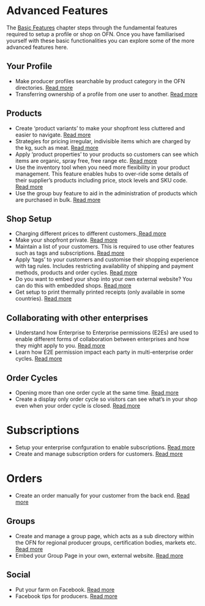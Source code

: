 # Advanced Features

The [Basic Features](/basic-features.md) chapter steps through the fundamental features required to setup a profile or shop on OFN. Once you have familiarised yourself with these basic functionalities you can explore some of the more advanced features here.

## Your Profile

* Make producer profiles searchable by product category in the OFN directories. [Read more](/making-a-producer-profile-searchable-by-product-category.md)
* Transferring ownership of a profile from one user to another. [Read more](/transferring-ownership-of-a-profile.md)

## Products

* Create ‘product variants’ to make your shopfront less cluttered and easier to navigate. [Read more ](/product-variants.md)
* Strategies for pricing irregular, indivisible items which are charged by the kg, such as meat. [Read more](/pricing-irregular-items.md)
* Apply ‘product properties’ to your products so customers can see which items are organic, spray free, free range etc. [Read more](/product-properties.md)
* Use the inventory tool when you need more flexibility in your product management. This feature enables hubs to over-ride some details of their supplier’s products including price, stock levels and SKU code. [Read more](/inventory.md)
* Use the group buy feature to aid in the administration of products which are purchased in bulk. [Read more](/group-buy.md)

## Shop Setup

* Charging different prices to different customers.[ Read more](/Customer-specific-pricing.md)
* Make your shopfront private. [Read more](/private-shopfront.md)
* Maintain a list of your customers. This is required to use other features such as tags and subscriptions. [Read more](/customer-accounts-and-tagging.md)
* Apply ‘tags’ to your customers and customise their shopping experience with tag rules. Includes restricting availability of shipping and payment methods, products and order cycles. [Read more](/tags-and-tag-rules.md)
* Do you want to embed your shop into your own external website? You can do this with embedded shops. [Read more](/embedded-shopfronts.md)
* Get setup to print thermally printed receipts \(only available in some countries\). [Read more](/thermally-printed-receipts.md)

## Collaborating with other enterprises

* Understand how Enterprise to Enterprise permissions \(E2Es\) are used to enable different forms of collaboration between enterprises and how they might apply to you. [Read more](/enterprise-to-enterprise-permissions-e2es.md)
* Learn how E2E permission impact each party in multi-enterprise order cycles. [Read more](/permissions-in-multi-enterprise-order-cycles.md)

## Order Cycles

* Opening more than one order cycle at the same time. [Read more](/opening-more-than-one-order-cycle.md)
* Create a display only order cycle so visitors can see what’s in your shop even when your order cycle is closed. [Read more](/display-only-order-cycles.md)

# Subscriptions
* Setup your enterprise confguration to enable subscriptions. [Read more](/subscriptions-configuration.md)
* Create and manage subscription orders for customers. [Read more](/subscriptions-creating-and-managing-orders.md)

# Orders
* Create an order manually for your customer from the back end. [Read more](/create-orders-manually.md)

## Groups

* Create and manage a group page, which acts as a sub directory within the OFN for regional producer groups, certification bodies, markets etc. [Read more](/group-pages.md)
* Embed your Group Page in your own, external website. [Read more](/embed-a-group-page.md)

## Social

* Put your farm on Facebook. [Read more](/putting-your-farm-on-facebook.md)
* Facebook tips for producers. [Read more](/facebook-tips.md)




